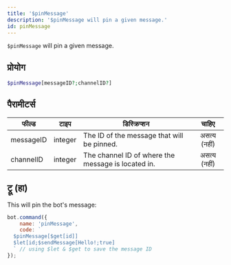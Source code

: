 ```yaml
---
title: '$pinMessage'
description: '$pinMessage will pin a given message.'
id: pinMessage
---
```


`$pinMessage` will pin a given message.

## प्रोयोग

```php
$pinMessage[messageID?;channelID?]
```

## पैरामीटर्स

| फील्ड     | टाइप    | डिस्क्रिप्शन                                       |    चाहिए     |
| --------- | ------- | -------------------------------------------------- |:------------:|
| messageID | integer | The ID of the message that will be pinned.         | असत्य (नहीं) |
| channelID | integer | The channel ID of where the message is located in. | असत्य (नहीं) |

## ट्रू (हा)

This will pin the bot's message:

```javascript
bot.command({
    name: 'pinMessage',
    code: `
  $pinMessage[$get[id]]
  $let[id;$sendMessage[Hello!;true]
  ` // using $let & $get to save the message ID
});
```